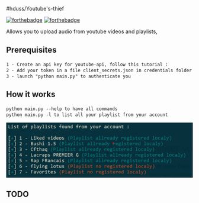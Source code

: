 #hduss/Youtube's-thief

[![forthebadge](http://forthebadge.com/images/badges/built-with-love.svg)](http://forthebadge.com)  [![forthebadge](http://forthebadge.com/images/badges/powered-by-electricity.svg)](http://forthebadge.com)

Allows you to upload audio from youtube videos and playlists,


## Prerequisites
    1 - Create an api key for youtube-api, follow this tutorial : 
    2 - Add your token in a file client_secrets.json in credentials folder
    3 - launch "python main.py" to authenticate you

## How it works

    python main.py --help to have all commands
    python main.py -l to list all your playlist from your account
    
![list of youtube account playlists](public/img/playlists_list.png?raw=true)

    
## TODO

